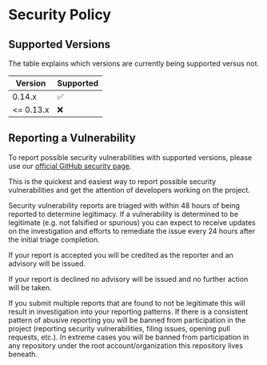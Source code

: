 # Security Policy

## Supported Versions ##

The table explains which versions are currently being supported versus not.

| Version   | Supported          |
| --------- | ------------------ |
| 0.14.x    | :white_check_mark: |
| <= 0.13.x | :x:                |

## Reporting a Vulnerability ##

To report possible security vulnerabilities with supported versions, please use
our [official GitHub security page](https://github.com/glektarssza/minecraft-gtnh-customizer/security).

This is the quickest and easiest way to report possible security vulnerabilities
and get the attention of developers working on the project.

Security vulnerability reports are triaged with within 48 hours of being
reported to determine legitimacy. If a vulnerability is determined to be
legitimate (e.g. not falsified or spurious) you can expect to receive updates on
the investigation and efforts to remediate the issue every 24 hours after the
initial triage completion.

If your report is accepted you will be credited as the reporter and an advisory
will be issued.

If your report is declined no advisory will be issued and no further action will
be taken.

If you submit multiple reports that are found to not be legitimate this will
result in investigation into your reporting patterns. If there is a consistent
pattern of abusive reporting you will be banned from participation in the
project (reporting security vulnerabilities, filing issues, opening pull
requests, etc.). In extreme cases you will be banned from participation in any
repository under the root account/organization this repository lives beneath.
